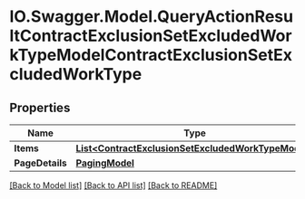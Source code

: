 # IO.Swagger.Model.QueryActionResultContractExclusionSetExcludedWorkTypeModelContractExclusionSetExcludedWorkType
## Properties

Name | Type | Description | Notes
------------ | ------------- | ------------- | -------------
**Items** | [**List&lt;ContractExclusionSetExcludedWorkTypeModel&gt;**](ContractExclusionSetExcludedWorkTypeModel.md) |  | [optional] 
**PageDetails** | [**PagingModel**](PagingModel.md) |  | [optional] 

[[Back to Model list]](../README.md#documentation-for-models) [[Back to API list]](../README.md#documentation-for-api-endpoints) [[Back to README]](../README.md)

